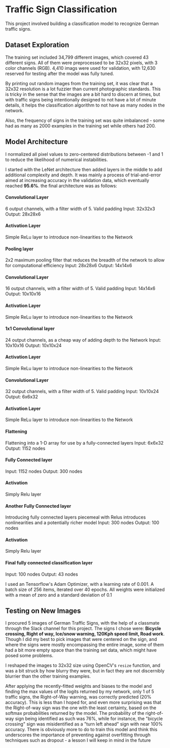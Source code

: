 # Traffic Sign Classification

This project involved building a classification model to recognize German traffic signs.

## Dataset Exploration

The training set included 34,799 different images, which covered 43 different signs. All of them were preprocessed to be 32x32 pixels, with 3 color channels (RGB). 4,410 imags were used for validation, with 12,630 reserved for testing after the model was fully tuned.

By printing out random images from the training set, it was clear that a 32x32 resolution is a lot fuzzier than current photographic standards. This is tricky in the sense that the images are a bit hard to discern at times, but with traffic signs being intentionally designed to not have a lot of minute details, it helps the classification algorithm to not have as many nodes in the network.

Also, the frequency of signs in the training set was quite imbalanced - some had as many as 2000 examples in the training set while others had 200.

## Model Architecture

I normalized all pixel values to zero-centered distributions between -1 and 1 to reduce the likelihood of numerical instabilities.

I started with the LeNet architecture then added layers in the middle to add additional complexity and depth.  It was mainly a process of trial-and-error aimed at increasing accuracy in the validation data, which eventually reached **95.6%**. the final architecture was as follows:

#### Convolutional Layer
6 output channels, with a filter width of 5. Valid padding
Input: 32x32x3
Output: 28x28x6

#### Activation Layer
Simple ReLu layer to introduce non-linearities to the Network

#### Pooling layer
2x2 maximum pooling filter that reduces the breadth of the network to allow for computational efficiency
Input: 28x28x6
Output: 14x14x6

#### Convolutional Layer
16 output channels, with a filter width of 5. Valid padding
Input: 14x14x6
Output: 10x10x16

#### Activation Layer
Simple ReLu layer to introduce non-linearities to the Network

#### 1x1 Convolutional layer
24 output channels, as a cheap way of adding depth to the Network
Input: 10x10x16
Output: 10x10x24

#### Activation Layer
Simple ReLu layer to introduce non-linearities to the Network

#### Convolutional Layer
32 output channels, with a filter width of 5. Valid padding
Input: 10x10x24
Output: 6x6x32

#### Activation Layer
Simple ReLu layer to introduce non-linearities to the Network

#### Flattening
Flattening into a 1-D array for use by a fully-connected layers
Input: 6x6x32
Output: 1152 nodes

#### Fully Connected layer
Input: 1152 nodes
Output: 300 nodes

#### Activation
Simply Relu layer

#### Another Fully Connected layer
Introducing fully connected layers piecemeal with Relus introduces nonlinearities and a potentially richer model
Input: 300 nodes
Output: 100 nodes

#### Activation
Simply Relu layer

#### Final fully connected classification layer
Input: 100 nodes
Output: 43 nodes

I used an Tensorflow's Adam Optimizer, with a learning rate of 0.001. A batch size of 256 items, iterated over 40 epochs. All weights were initialized with a mean of zero and a standard deviation of 0.1

## Testing on New Images
I procured 5 images of German Traffic Signs, with the help of a classmate through the Slack channel for this project. The signs I chose were:  **Bicycle crossing, Right of way, Ice/snow warning, 120Kph speed limit, Road work**. Though I did my best to pick images that were centered on the sign, and where the signs were mostly encompassing the entire image, some of them had a bit more empty space than the training set data, which might have posed some problems.

I reshaped the images to 32x32 size using OpenCV's `resize` function, and was a bit struck by how blurry they were, but in fact they are not discernibly blurrier than the other training examples.

After applying the recently-fitted weights and biases to the model and finding the max values of the logits returned by my network, only 1 of 5 traffic signs, the Right-of-Way warning, was correctly predicted (20% accuracy). This is less than I hoped for, and even more surprising was that the Right-of-way sign was the one with the least certainty, based on the softmax probabilities returned by the model. The probability of the right-of-way sign being identified as such was 76%, while for instance, the "bicycle crossing" sign was misidentified as a "turn left ahead" sign with near 100% accuracy. There is obviously more to do to train this model and think this underscores the importance of preventing against overfitting through techniques such as dropout - a lesson I will keep in mind in the future
